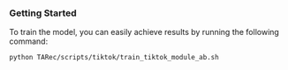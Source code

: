 ### Getting Started

To train the model, you can easily achieve results by running the following command:

```bash
python TARec/scripts/tiktok/train_tiktok_module_ab.sh
```

